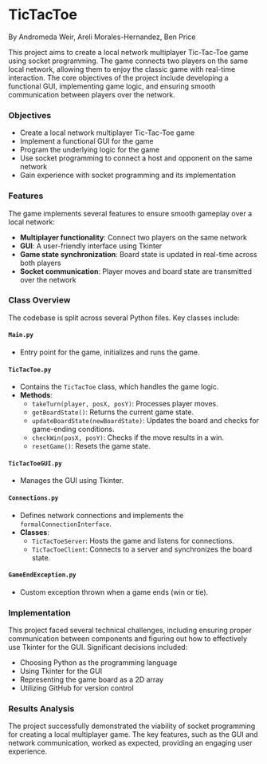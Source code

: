 # TicTacToe
By Andromeda Weir, Areli Morales-Hernandez, Ben Price

This project aims to create a local network multiplayer Tic-Tac-Toe game using socket programming. The game connects two players on the same local network, allowing them to enjoy the classic game with real-time interaction. The core objectives of the project include developing a functional GUI, implementing game logic, and ensuring smooth communication between players over the network.

### Objectives
- Create a local network multiplayer Tic-Tac-Toe game
- Implement a functional GUI for the game
- Program the underlying logic for the game
- Use socket programming to connect a host and opponent on the same network
- Gain experience with socket programming and its implementation

### Features
The game implements several features to ensure smooth gameplay over a local network:
- **Multiplayer functionality**: Connect two players on the same network
- **GUI**: A user-friendly interface using Tkinter
- **Game state synchronization**: Board state is updated in real-time across both players
- **Socket communication**: Player moves and board state are transmitted over the network

### Class Overview
The codebase is split across several Python files. Key classes include:

#### `Main.py`
- Entry point for the game, initializes and runs the game.

#### `TicTacToe.py`
- Contains the `TicTacToe` class, which handles the game logic.
- **Methods**:
  - `takeTurn(player, posX, posY)`: Processes player moves.
  - `getBoardState()`: Returns the current game state.
  - `updateBoardState(newBoardState)`: Updates the board and checks for game-ending conditions.
  - `checkWin(posX, posY)`: Checks if the move results in a win.
  - `resetGame()`: Resets the game state.

#### `TicTacToeGUI.py`
- Manages the GUI using Tkinter.

#### `Connections.py`
- Defines network connections and implements the `formalConnectionInterface`.
- **Classes**:
  - `TicTacToeServer`: Hosts the game and listens for connections.
  - `TicTacToeClient`: Connects to a server and synchronizes the board state.

#### `GameEndException.py`
- Custom exception thrown when a game ends (win or tie).

### Implementation
This project faced several technical challenges, including ensuring proper communication between components and figuring out how to effectively use Tkinter for the GUI. Significant decisions included:
- Choosing Python as the programming language
- Using Tkinter for the GUI
- Representing the game board as a 2D array
- Utilizing GitHub for version control

### Results Analysis
The project successfully demonstrated the viability of socket programming for creating a local multiplayer game. The key features, such as the GUI and network communication, worked as expected, providing an engaging user experience.


